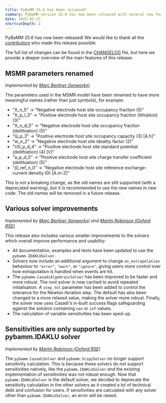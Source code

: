 ```yaml
---
title: PyBaMM 25.6 has been released!
summary: PyBaMM version 25.6 has now been released with several new features and improvements.
date: 2025-05-27
shortcutDepth: 1
---
```


PyBaMM 25.6 has now been released! We would like to thank all the [contributors](https://pybamm.org/teams/) who made this release possible.

The full list of changes can be found in the [CHANGELOG](https://pybamm.org/changelog/) file, but here we provide a deeper overview of the main features of this release.

## MSMR parameters renamed
_Implemented by [Marc Berliner (Ionworks)](https://github.com/MarcBerliner)_

The parameters used in the MSMR model have been renamed to have more meaningful names (rather than just symbols), for example:
- "X_n_5" -> "Negative electrode host site occupancy fraction (5)"
- "X_p_l_3" -> "Positive electrode host site occupancy fraction (lithiation) (3)"
- "X_n_d_5" -> "Negative electrode host site occupancy fraction (delithiation) (5)"
- "Q_p_3" -> "Positive electrode host site occupancy capacity (3) [A.h]"
- "w_n_2" -> "Negative electrode host site ideality factor (2)"
- "U0_p_d_4" -> "Positive electrode host site standard potential (delithiation) (4) [V]"
- "a_p_d_5" -> "Positive electrode host site charge transfer coefficient (delithiation) (5)"
- "j0_ref_n_0" -> "Negative electrode host site reference exchange-current density (0) [A.m-2]"

This is not a breaking change, as the old names are still supported (with a deprecated warning), but it is recommended to use the new names in new code. The old names will be removed in a future release.

## Various solver improvements
_Implemented by [Marc Berliner (Ionworks)](https://github.com/MarcBerliner) and [Martin Robinson (Oxford RSE)](https://github.com/martinjrobins)_

This release also includes various smaller improvements to the solvers which overall improve performance and usability:
- All documentation, examples and tests have been updated to use the `pybamm.IDAKLUSolver`.
- Solvers now include an additional argument to change `on_extrapolation` behaviour to `"error"`, `"warn"`, or `"ignore"`, giving users more control over how extrapolation is handled when events are hit.
- The `pybamm.CasadiAlgebraicSolver` has been improved to be faster and more robust. The root solver is now cached to avoid repeated initialisation. A `step_tol` parameter has been added to control the tolerance for the Newton iteration step. The default has also been changed to a more relaxed value, making the solver more robust. Finally, the solver now uses Casadi's in-built success flags safeguarding against the solution containing `nan` or `inf` values.
- The calculation of variable sensitivities has been sped-up.

## Sensitivities are only supported by pybamm.IDAKLU solver
_Implemented by [Martin Robinson (Oxford RSE)](https://github.com/martinjrobins)_

The `pybamm.CasadiSolver` and `pybamm.ScipySolver` no longer support sensitivity calculation. This is because these solvers do not support sensitivities natively, like the `pybamm.IDAKLUSolver` and the existing implementation of sensitivities was not robust enough. Now that `pybamm.IDAKLUSolver` is the default solver, we decided to deprecate the sensitivity calculation in the other solvers as it created a lot of technical debt and confusion for users. If sensitivities are calculated with any solver other than `pybamm.IDAKLUSolver`, an error will be raised.
